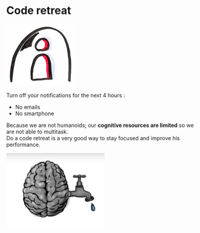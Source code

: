 # Code retreat
![Code retreat](images/code-retreat.png)  

Turn off your notifications for the next 4 hours :
* No emails
* No smartphone 

Because we are not humanoids; our **cognitive resources are limited** so we are not able to multitask.  
Do a code retreat is a very good way to stay focused and improve his performance.

![Human cognitive resources](images/code-retreat1.png)  
